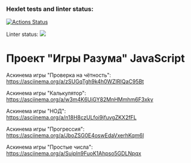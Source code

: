 ### Hexlet tests and linter status:
[![Actions Status](https://github.com/TEAMREDSoldier/frontend-project-44/actions/workflows/hexlet-check.yml/badge.svg)](https://github.com/TEAMREDSoldier/frontend-project-44/actions)

Linter status:
<a href="https://codeclimate.com/github/TEAMREDSoldier/frontend-project-44/maintainability"><img src="https://api.codeclimate.com/v1/badges/e7c53736bd6d612f9aad/maintainability" /></a>

# Проект "Игры Разума" JavaScript

Аскинема игры "Проверка на чётность":
https://asciinema.org/a/zSUGqTgh9k4h0WZIRIQaC95Bt

Аскинема игры "Калькулятор":
https://asciinema.org/a/w3m4K6UiGY82MnHMmhm6F3xky

Аскинема игры "НОД":
https://asciinema.org/a/n18H8czULfoi9jfuvgZKX2fFL

Аскинема игры "Прогрессия":
https://asciinema.org/a/JboZSG0E4oswEdaVxerhKqm6l

Аскинема игры "Простые числа":
https://asciinema.org/a/Suipln9FuoK1Ahpso5GDLNpqx
